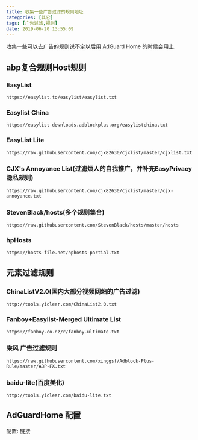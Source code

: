 ```yaml
---
title: 收集一些广告过滤的规则地址
categories: [其它]
tags: [广告过滤,规则]
date: 2019-06-20 13:55:09
---
```


收集一些可以去广告的规则说不定以后用 AdGuard Home 的时候会用上.

<!-- more -->

## abp复合规则Host规则

### EasyList

```
https://easylist.to/easylist/easylist.txt
```

### Easylist China

```
https://easylist-downloads.adblockplus.org/easylistchina.txt
```

### EasyList Lite

```
https://raw.githubusercontent.com/cjx82630/cjxlist/master/cjxlist.txt
```

### CJX's Annoyance List(过滤烦人的自我推广，并补充EasyPrivacy隐私规则)

```
https://raw.githubusercontent.com/cjx82630/cjxlist/master/cjx-annoyance.txt
```

### StevenBlack/hosts(多个规则集合)

```
https://raw.githubusercontent.com/StevenBlack/hosts/master/hosts
```

### hpHosts

```
https://hosts-file.net/hphosts-partial.txt
```

## 元素过滤规则

### ChinaListV2.0(国内大部分视频网站的广告过滤)

```
http://tools.yiclear.com/ChinaList2.0.txt
```

### Fanboy+Easylist-Merged Ultimate List

```
https://fanboy.co.nz/r/fanboy-ultimate.txt
```

### 乘风 广告过滤规则

```
https://raw.githubusercontent.com/xinggsf/Adblock-Plus-Rule/master/ABP-FX.txt
```

### baidu-lite(百度美化)

```
http://tools.yiclear.com/baidu-lite.txt
```

## AdGuardHome 配置

配置: <Link :href="require('./AdGuardHomeRules.txt')">链接</Link>

